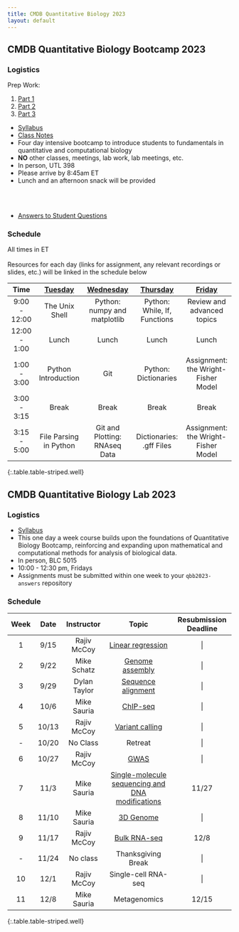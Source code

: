 ```yaml
---
title: CMDB Quantitative Biology 2023
layout: default
---
```


## CMDB Quantitative Biology Bootcamp 2023

### Logistics
Prep Work: 

1. [Part 1](https://colab.research.google.com/drive/1VyOVFuwgOWcHBYkIrfeffRm9UUIhVum3?usp=sharing)
2. [Part 2](https://colab.research.google.com/drive/1T5uFnhf4LzX-Q3cQMIa4cv3OSItImyAw?usp=sharing)
3. [Part 3](https://colab.research.google.com/drive/1RDohmEn9kO43m_x1hEwDK7dtL7y7mNC0?usp=sharing)

- [Syllabus](resources/syllabi/bootcamp/index.html)
- [Class Notes](https://andrew-bortvin.github.io/cmdb-bootcampNotes/)
- Four day intensive bootcamp to introduce students to fundamentals in quantitative and computational biology 
- <span class="text-danger">**NO** other classes, meetings, lab work, lab meetings, etc.</span>
- In person, UTL 398
- Please arrive by 8:45am ET
- Lunch and an afternoon snack will be provided
<!-- - Zoom meeting ID (check Slack for passcode or full link to join): 929 0650 3074 --> 
<br /><br />
- [Answers to Student Questions](resources/references/reflection_questions_answered.html)

### Schedule
All times in ET<br /><br />
Resources for each day (links for assignment, any relevant recordings or slides, etc.) will be linked in the schedule below

<!--[Tuesday](webpages/day1.md)-->
<!--[Thursday](webpages/day3.md)-->

| Time | [Tuesday](webpages/day1.md) | [Wednesday](webpages/day2.md)  |  [Thursday](webpages/day3.md) | [Friday](webpages/day4.md) | 
|:---------------:|:--------------------------------------:|:---------------------------------------:|:------------------------------------:|:---------------------------------------:|
|   9:00 - 12:00  | The Unix Shell | Python: numpy and matplotlib | Python: While, If, Functions | Review and advanced topics | 
|   12:00 - 1:00  | Lunch    |  Lunch   | Lunch    | Lunch   
|   1:00 - 3:00 | Python Introduction | Git  | Python: Dictionaries | Assignment: the Wright-Fisher Model |
|    3:00 - 3:15  | Break | Break | Break  | Break | 
|    3:15 - 5:00  | File Parsing in Python | Git and Plotting: RNAseq Data | Dictionaries: .gff Files   | Assignment: the Wright-Fisher Model | 
{:.table.table-striped.well}


<!--- Recall that a link looks like [Friday](day5/index.html) --->
<!--

      Basic python: running scripts, types up to list, files, reading line-by-line, split and join,
        - Exercise: summarizing SAM file, various questions not needing dictionaries
      Python II: dictionaries, functions, modules (importing) with numpy and statsmodels
        - Introduce another format and parse it, using numpy

      Python III: classes -- FASTA parser
        - Parsing blast output (too hard? we pushed this all the way to day 5 in 2015)

      Python IV: counting k-mers using FASTA parser
        - k-mer matching

-->

## CMDB Quantitative Biology Lab 2023

### Logistics
- [Syllabus](resources/syllabi/lab/index.html)
- This one day a week course builds upon the foundations of Quantitative Biology Bootcamp, reinforcing and expanding upon mathematical and computational methods for analysis of biological data.
- In person, BLC 5015
- 10:00 - 12:30 pm, Fridays
- Assignments must be submitted within one week to your `qbb2023-answers` repository

### Schedule

| Week | Date | Instructor          | Topic                                                                             | Resubmission Deadline |
| :--: | :--: | :-----------------: | :--------------------------------------------------------------------------------:|:----: |
|  1   | 9/15  | Rajiv McCoy |  [Linear regression](webpages/week1.html) | &#124;|
|  2   | 9/22 | Mike Schatz |  [Genome assembly](webpages/week2.html)| &#124;| 
|  3   | 9/29 | Dylan Taylor |  [Sequence alignment](webpages/week3.html) |&#124; |
|  4   | 10/6 | Mike Sauria |  [ChIP-seq](webpages/week4.html) |&#124; |
|  5   | 10/13 | Rajiv McCoy | [Variant calling](webpages/week5.html) |&#124; |
|  -   | 10/20 | No Class | Retreat |&#124; |
|  6   | 10/27 | Rajiv McCoy | [GWAS](webpages/week6.html) |&#124; |
|  7   | 11/3 | Mike Sauria | [Single-molecule sequencing and DNA modifications](webpages/week7.html) | 11/27 |
|  8   | 11/10 | Mike Sauria | [3D Genome](webpages/week8.html) | &#124;|
|  9   | 11/17 | Rajiv McCoy | [Bulk RNA-seq](webpages/week9.html) | 12/8 |
|  -   | 11/24 | No class | Thanksgiving Break | &#124; |
|  10   | 12/1 | Rajiv McCoy | Single-cell RNA-seq |	&#124; |
|  11   | 12/8 | Mike Sauria | Metagenomics |	12/15 |
{:.table.table-striped.well}


<!--
### Useful Goodies

#### Unix and Git

* [Unix Reference](resources/references/unix.html)
* [Git Reference](resources/references/git.html)
* [Git Recipes](resources/references/git_recipes.html)

#### Python

* [Python and Pandas Reference](resources/references/python.html)
* [Plotting/Matplotlib Reference](resources/gallery/README.html)

#### Helpful Documentation (external links)

* [Matplotlib](http://matplotlib.org/api/pyplot_summary.html)

* [Statsmodels](http://statsmodels.sourceforge.net/stable/)
  - e.g. [ttest](http://statsmodels.sourceforge.net/stable/generated/statsmodels.stats.weightstats.ttest_ind.html)
* [NumPy](http://docs.scipy.org/doc/numpy/reference/index.html#reference)
* [Pandas](http://pandas.pydata.org/pandas-docs/stable/)
  - e.g. [read_csv](http://pandas.pydata.org/pandas-docs/stable/generated/pandas.read_csv.html?highlight=read_csv)
-->

